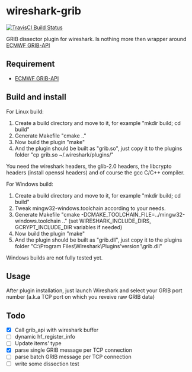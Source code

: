 wireshark-grib
==============

[![TravisCI Build Status](https://travis-ci.org/nabilbendafi/wireshark-grib.png?branch=master)](https://travis-ci.org/nabilbendafi/wireshark-grib)

GRIB dissector plugin for wireshark. Is nothing more then wrapper around [ECMWF GRIB-API](https://software.ecmwf.int/wiki/display/GRIB/Home)

Requirement
-----------

* [ECMWF GRIB-API](https://software.ecmwf.int/wiki/display/GRIB/Home)

Build and install
-----------------

For Linux build:

1. Create a build directory and move to it, for example "mkdir build; cd build"
2. Generate Makefile "cmake .."
3. Now build the plugin "make"
4. And the plugin should be built as "grib.so", just copy it to the plugins folder "cp grib.so ~/.wireshark/plugins/"
 
You need the wireshark headers, the glib-2.0 headers, the libcrypto headers (install openssl headers) and of course the gcc C/C++ compiler.

For Windows build:

1. Create a build directory and move to it, for example "mkdir build; cd build"
2. Tweak mingw32-windows.toolchain according to your needs.
3. Generate Makefile "cmake -DCMAKE_TOOLCHAIN_FILE=../mingw32-windows.toolchain .." (set WIRESHARK_INCLUDE_DIRS, GCRYPT_INCLUDE_DIR variables if needed)
4. Now build the plugin "make"
5. And the plugin should be built as "grib.dll", just copy it to the plugins folder "C:\Program Files\Wireshark\Plugins\'version'\grib.dll"

Windows builds are not fully tested yet.

Usage
-----

After plugin installation, just launch Wireshark and select your GRIB port number (a.k.a TCP port on which you reveive raw GRIB data)

Todo
-----

- [x] Call grib_api with wireshark buffer
- [ ] dynamic hf_register_info
- [ ] Update items' type
- [x] parse single GRIB message per TCP connection
- [ ] parse batch GRIB message per TCP connection
- [ ] write some dissection test
